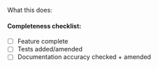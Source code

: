 What this does:

#### Completeness checklist:

- [ ] Feature complete
- [ ] Tests added/amended 
- [ ] Documentation accuracy checked + amended
